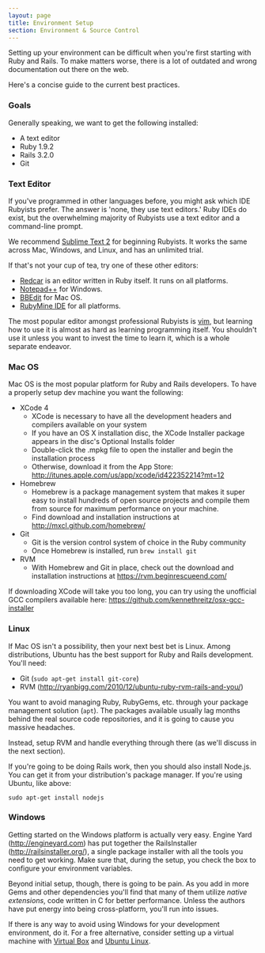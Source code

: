 ```yaml
---
layout: page
title: Environment Setup
section: Environment & Source Control
---
```


Setting up your environment can be difficult when you're first starting with Ruby and Rails. To make matters worse, there is a lot of outdated and wrong documentation out there on the web.

Here's a concise guide to the current best practices.

### Goals

Generally speaking, we want to get the following installed:

* A text editor
* Ruby 1.9.2
* Rails 3.2.0
* Git

### Text Editor

If you've programmed in other languages before, you might ask which IDE Rubyists prefer. The answer is 'none, they use text editors.' Ruby IDEs do exist, but the overwhelming majority of Rubyists use a text editor and a command-line prompt.

We recommend [Sublime Text 2](http://www.sublimetext.com/2) for beginning Rubyists. It works the same across Mac, Windows, and Linux, and has an unlimited trial.

If that's not your cup of tea, try one of these other editors:

* [Redcar](http://redcareditor.com/) is an editor written in Ruby itself. It runs on all platforms.
* [Notepad++](http://notepad-plus-plus.org/) for Windows.
* [BBEdit](http://www.barebones.com/products/bbedit/index.html?utm_source=df&utm_medium=banner&utm_campaign=bbedit) for Mac OS.
* [RubyMine IDE](http://www.jetbrains.com/ruby/) for all platforms.

The most popular editor amongst professional Rubyists is [vim](http://www.vim.org/), but learning how to use it is almost as hard as learning programming itself. You shouldn't use it unless you want to invest the time to learn it, which is a whole separate endeavor.


### Mac OS

Mac OS is the most popular platform for Ruby and Rails developers. To have a properly setup dev machine you want the following:

* XCode 4
  * XCode is necessary to have all the development headers and compilers available on your system
  * If you have an OS X installation disc, the XCode Installer package appears in the disc's Optional Installs folder
  * Double-click the .mpkg file to open the installer and begin the installation process
  * Otherwise, download it from the App Store:  http://itunes.apple.com/us/app/xcode/id422352214?mt=12
* Homebrew
  * Homebrew is a package management system that makes it super easy to install hundreds of open source projects and compile them from source for maximum performance on your machine. 
  * Find download and installation instructions at http://mxcl.github.com/homebrew/
* Git
  * Git is the version control system of choice in the Ruby community
  * Once Homebrew is installed, run `brew install git`
* RVM
  * With Homebrew and Git in place, check out the download and installation instructions at https://rvm.beginrescueend.com/

<div class="note">
<p>If downloading XCode will take you too long, you can try using the unofficial GCC compilers available here: <a href="https://github.com/kennethreitz/osx-gcc-installer">https://github.com/kennethreitz/osx-gcc-installer</a></p>
</div>

### Linux

If Mac OS isn't a possibility, then your next best bet is Linux. Among distributions, Ubuntu has the best support for Ruby and Rails development. You'll need:

* Git (`sudo apt-get install git-core`)
* RVM (<http://ryanbigg.com/2010/12/ubuntu-ruby-rvm-rails-and-you/>)

You want to avoid managing Ruby, RubyGems, etc. through your package management solution (`apt`). The packages available usually lag months behind the real source code repositories, and it is going to cause you massive headaches.

Instead, setup RVM and handle everything through there (as we'll discuss in the next section).

If you're going to be doing Rails work, then you should also install Node.js. You can get it from your distribution's package manager. If you're using Ubuntu, like above:

`sudo apt-get install nodejs`

### Windows

Getting started on the Windows platform is actually very easy. Engine Yard (<http://engineyard.com>) has put together the RailsInstaller (<http://railsinstaller.org/>), a single package installer with all the tools you need to get working. Make sure that, during the setup, you check the box to configure your environment variables.

Beyond initial setup, though, there is going to be pain. As you add in more Gems and other dependencies you'll find that many of them utilize _native extensions_, code written in C for better performance. Unless the authors have put energy into being cross-platform, you'll run into issues.

<div class="opinion">
<p>If there is any way to avoid using Windows for your development environment, do it. For a free alternative, consider setting up a virtual machine with <a href="http://www.virtualbox.org">Virtual Box</a> and <a href="http://www.ubuntu.com/download/ubuntu/download">Ubuntu Linux</a>.</p>
</div>
